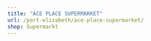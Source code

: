 ```yaml
---
title: "ACE PLACE SUPERMARKET"
url: /port-elizabeth/ace-place-supermarket/
shop: Supermarkt
---
```

